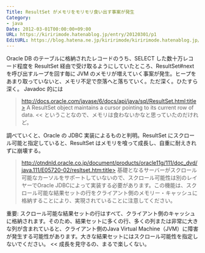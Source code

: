 ```yaml
---
Title: ResultSet がメモリをモリモリ食い出す事案が発生
Category:
- java
Date: 2012-03-01T00:00:00+09:00
URL: https://kiririmode.hatenablog.jp/entry/20120301/p1
EditURL: https://blog.hatena.ne.jp/kiririmode/kiririmode.hatenablog.jp/atom/entry/8454420450078210402
---
```



Oracle DB のテーブルに格納されたレコードのうち、SELECT した数十万レコード程度を ResultSet 経由で受け取るようにしていたところ、ResultSet#next を呼び出すループを回す毎に JVM のメモリが増えていく事案が発生。ヒープをあまり取っていないと、メモリ不足で奈落へと落ちていく。ただ深く。ひたすら深く。
Javadoc 的には
>http://docs.oracle.com/javase/6/docs/api/java/sql/ResultSet.html:title>
A ResultSet object maintains a cursor pointing to its current row of data.
<<
ということなので、メモリは食わないかなと思っていたのだけれど。

調べていくと、Oracle の JDBC 実装によるものと判明。ResultSet にスクロール可能と指定していると、ResultSet はメモリを喰って成長し、自重に耐えきれずに崩壊する。
>http://otndnld.oracle.co.jp/document/products/oracle11g/111/doc_dvd/java.111/E05720-02/resltset.htm:title>
基礎となるサーバーがスクロール可能なカーソルをサポートしていないので、スクロール可能性は別のレイヤーでOracle JDBCによって実装する必要があります。この機能は、スクロール可能な結果セットの行をクライアント側のメモリー・キャッシュに格納することにより、実現されていることに注意してください。


重要:
スクロール可能な結果セットの行はすべて、クライアント側のキャッシュに格納されます。そのため、結果セットに多くの行、多くの列または非常に大きな列が含まれていると、クライアント側のJava Virtual Machine（JVM）に障害が発生する可能性があります。大きな結果セットにはスクロール可能性を指定しないでください。
<<
成長を見守るの、まるで楽しくない。
